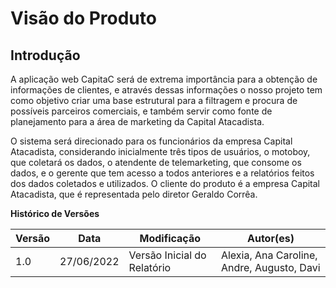 # Visão do Produto

## Introdução

<p> A aplicação web CapitaC será de extrema importância para a obtenção de informações de clientes, e através dessas informações o nosso projeto tem como objetivo criar uma base estrutural para a filtragem e procura de possíveis parceiros comerciais, e também servir como fonte de planejamento para a área de marketing da Capital Atacadista. </p>

<p> O sistema será direcionado para os funcionários da empresa Capital Atacadista, considerando inicialmente três tipos de usuários, o motoboy, que coletará os dados, o atendente de telemarketing, que consome os dados, e o gerente que tem acesso a todos anteriores e a relatórios feitos dos dados coletados e utilizados. O cliente do produto é a empresa Capital Atacadista, que é representada pelo diretor Geraldo Corrêa. </p>

<!-- ## Cronograma

### 00/00/2022
xxxxxxxxxxxxxxxxxxxx

### 00/00/2022
xxxxxxxxxxxxxxxxxxxxxxxxxx

### 00/00/2022
xxxxxxxxxxxxxxxxxxxxx

### 00/00/2022
xxxxxxxxxxxxxxxxxxxxxxx

## Mural Lean Inception -->

<!-- <iframe src='https://app.mural.co/embed/fe8ce76a-744e-47a9-997f-dc816d1b55e3'
        width='100%'
        height='480px'
        style='min-width: 640px; min-height: 480px; background-color: #f4f4f4; border: 1px solid #efefef'
        sandbox='allow-same-origin allow-scripts allow-modals allow-popups allow-popups-to-escape-sandbox'>
</iframe> -->

<!--[Link para o mural Lean Inception](https://app.mural.co/embed/fe8ce76a-744e-47a9-997f-dc816d1b55e3)-->

**Histórico de Versões**
<table class="table">
  <thead>
    <tr>
      <th scope="col">Versão</th>
      <th scope="col">Data</th>
      <th scope="col">Modificação</th>
      <th scope="col">Autor(es)</th>
    </tr>
  </thead>
  <tbody>
    <tr>
      <td>1.0</td>
      <td>27/06/2022</td>
      <td>Versão Inicial do Relatório</td>
      <td>Alexia, Ana Caroline, Andre, Augusto, Davi</td>
    </tr>
  </tbody>
</table>